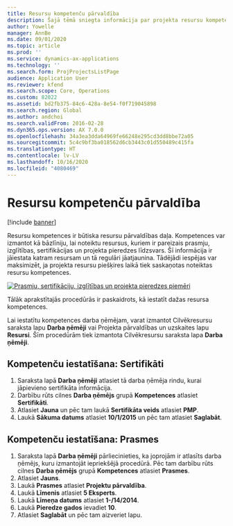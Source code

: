 ```yaml
---
title: Resursu kompetenču pārvaldība
description: Šajā tēmā sniegta informācija par projekta resursu kompetences iestatīšanu.
author: Yowelle
manager: AnnBe
ms.date: 09/01/2020
ms.topic: article
ms.prod: ''
ms.service: dynamics-ax-applications
ms.technology: ''
ms.search.form: ProjProjectsListPage
audience: Application User
ms.reviewer: kfend
ms.search.scope: Core, Operations
ms.custom: 82022
ms.assetid: bd2fb375-84c6-428a-8e54-f0f719045898
ms.search.region: Global
ms.author: andchoi
ms.search.validFrom: 2016-02-28
ms.dyn365.ops.version: AX 7.0.0
ms.openlocfilehash: 34a3ea3dda64969fe66248e295cd3dd8bbe72a05
ms.sourcegitcommit: 5c4c9bf3ba018562d6cb3443c01d550489c415fa
ms.translationtype: HT
ms.contentlocale: lv-LV
ms.lasthandoff: 10/16/2020
ms.locfileid: "4080469"
---
```

# <a name="manage-resource-competencies"></a>Resursu kompetenču pārvaldība

[!include [banner](../includes/banner.md)]

Resursu kompetences ir būtiska resursu pārvaldības daļa. Kompetences var izmantot kā bāzlīniju, lai noteiktu resursus, kuriem ir pareizais prasmju, izglītības, sertifikācijas un projekta pieredzes līdzsvars. Šī informācija ir jāiestata katram resursam un tā regulāri jāatjaunina. Tādējādi iespējas var maksimizēt, ja projekta resursu piešķires laikā tiek saskaņotas noteiktas resursu kompetences.

[![Prasmju, sertifikāciju, izglītības un projekta pieredzes piemēri](./media/projectresourcing06-1024x383.jpg)](./media/projectresourcing06.jpg)

Tālāk aprakstītajās procedūrās ir paskaidrots, kā iestatīt dažas resursa kompetences.

Lai iestatītu kompetences darba ņēmējam, varat izmantot Cilvēkresursu saraksta lapu **Darba ņēmēji** vai Projekta pārvaldības un uzskaites lapu **Resursi**. Šīm procedūrām tiek izmantota Cilvēkresursu saraksta lapa **Darba ņēmēji**.

## <a name="set-up-competencies-certificates"></a>Kompetenču iestatīšana: Sertifikāti

1. Saraksta lapā **Darba ņēmēji** atlasiet tā darba ņēmēja rindu, kurai jāpievieno sertifikāta informācija.
2. Darbību rūts cilnes **Darba ņēmējs** grupā **Kompetences** atlasiet **Sertifikāti**.
3. Atlasiet **Jauna** un pēc tam laukā **Sertifikāta veids** atlasiet **PMP**.
4. Laukā **Sākuma datums** atlasiet **10/1/2015** un pēc tam atlasiet **Saglabāt**.

## <a name="set-up-competencies-skills"></a>Kompetenču iestatīšana: Prasmes

1. Saraksta lapā **Darba ņēmēji** pārliecinieties, ka joprojām ir atlasīts darba ņēmējs, kuru izmantojāt iepriekšējā procedūrā. Pēc tam darbību rūts cilnes **Darba ņēmējs** grupā **Kompetences** atlasiet **Prasmes**.
2. Atlasiet **Jauns**.
3. Laukā **Prasmes** atlasiet **Projektu pārvaldība**.
4. Laukā **Līmenis** atlasiet **5 Eksperts**.
5. Laukā **Līmeņa datums** atlasiet **1-/14/2014**.
6. Laukā **Pieredze gados** ievadiet **10**.
7. Atlasiet **Saglabāt** un pēc tam aizveriet lapu.
